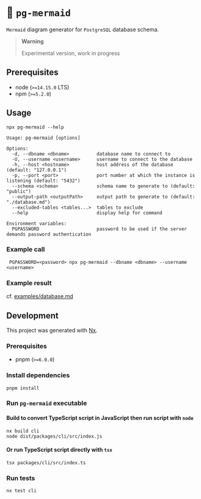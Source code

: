 # 🐘 `pg-mermaid`

`Mermaid` diagram generator for `PostgreSQL` database schema.

> **Warning**
>
> Experimental version, work in progress

## Prerequisites

- node (`>=14.15.0` LTS)
- npm (`>=5.2.0`)

## Usage

```shell
npx pg-mermaid --help
```

```
Usage: pg-mermaid [options]

Options:
  -d, --dbname <dbname>          database name to connect to
  -U, --username <username>      username to connect to the database
  -h, --host <hostname>          host address of the database (default: "127.0.0.1")
  -p, --port <port>              port number at which the instance is listening (default: "5432")
  --schema <schema>              schema name to generate to (default: "public")
  --output-path <outputPath>     output path to generate to (default: "./database.md")
  --excluded-tables <tables...>  tables to exclude
  --help                         display help for command

Environment variables:
  PGPASSWORD                     password to be used if the server demands password authentication
```

### Example call

```shell
 PGPASSWORD=<password> npx pg-mermaid --dbname <dbname> --username <username>
```

### Example result

cf. [examples/database.md](https://github.com/bastiensun/pg-mermaid/blob/main/examples/database.md)

## Development

This project was generated with [Nx](https://nx.dev).

### Prerequisites

- pnpm (`>=6.0.0`)

### Install dependencies

```shell
pnpm install
```

### Run `pg-mermaid` executable

#### Build to convert TypeScript script in JavaScript then run script with `node`

```shell
nx build cli
node dist/packages/cli/src/index.js
```

#### Or run TypeScript script directly with `tsx`

```shell
tsx packages/cli/src/index.ts
```

### Run tests

```shell
nx test cli
```
